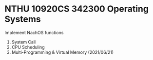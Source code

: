 # NTHU 10920CS 342300 Operating Systems

Implement NachOS functions

1. System Call
2. CPU Scheduling
3. Multi-Programming & Virtual Memory (2021/06/21)
